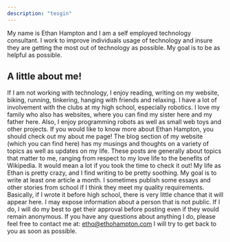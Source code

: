 ```yaml
---
description: "tesgin"
---
```


My name is Ethan Hampton and I am a self employed technology consultant. I work to improve individuals usage of technology and insure they are getting the most out of technology as possible. My goal is to be as helpful as possible.


## A little about me!

If I am not working with technology, I enjoy reading, writing on my website, biking, running, tinkering, hanging with friends and relaxing. I have a lot of involvement with the clubs at my high school, especially robotics. I love my family who also has websites, where you can find my sister here and my father here. Also, I enjoy programming robots as well as small web toys and other projects. If you would like to know more about Ethan Hampton, you should check out my about me page! The blog section of my website (which you can find here) has my musings and thoughts on a variety of topics as well as updates on my life. These posts are generally about topics that matter to me, ranging from respect to my love life to the benefits of Wikipedia. It would mean a lot if you took the time to check it out! My life as Ethan is pretty crazy, and I find writing to be pretty soothing. My goal is to write at least one article a month. I sometimes publish some essays and other stories from school if I think they meet my quality requirements. Basically, if I wrote it before high school, there is very little chance that it will appear here. I may expose information about a person that is not public. If I do, I will do my best to get their approval before posting even if they would remain anonymous. If you have any questions about anything I do, please feel free to contact me at: etho@ethohampton.com I will try to get back to you as soon as possible.
